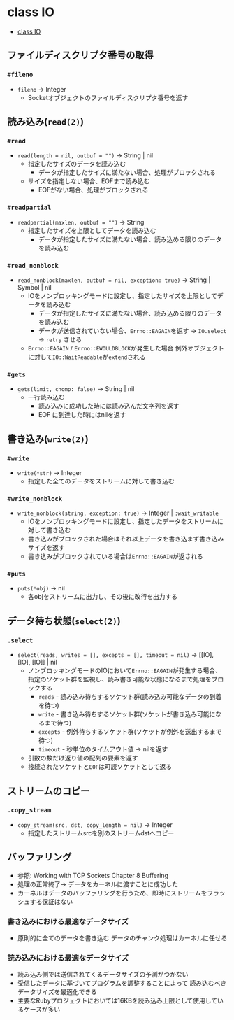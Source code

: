 # class IO
- [class IO](https://docs.ruby-lang.org/ja/2.6.0/class/IO.html)

## ファイルディスクリプタ番号の取得
### `#fileno`
- `fileno` -> Integer
  - Socketオブジェクトのファイルディスクリプタ番号を返す

## 読み込み(`read(2)`)
### `#read`
- `read(length = nil, outbuf = "")` -> String | nil
  - 指定したサイズのデータを読み込む
    - データが指定したサイズに満たない場合、処理がブロックされる
  - サイズを指定しない場合、EOFまで読み込む
    - EOFがない場合、処理がブロックされる

### `#readpartial`
- `readpartial(maxlen, outbuf = "")` -> String
  - 指定したサイズを上限としてデータを読み込む
    - データが指定したサイズに満たない場合、読み込める限りのデータを読み込む

### `#read_nonblock`
- `read_nonblock(maxlen, outbuf = nil, exception: true)` -> String | Symbol | nil
  - IOをノンブロッキングモードに設定し、指定したサイズを上限としてデータを読み込む
    - データが指定したサイズに満たない場合、読み込める限りのデータを読み込む
    - データが送信されていない場合、`Errno::EAGAIN`を返す -> `IO.select` -> `retry` させる
  - `Errno::EAGAIN` / `Errno::EWOULDBLOCK`が発生した場合
    例外オブジェクトに対して`IO::WaitReadable`が`extend`される

### `#gets`
- `gets(limit, chomp: false)` -> String | nil
  - 一行読み込む
    - 読み込みに成功した時には読み込んだ文字列を返す
    - EOF に到達した時にはnilを返す

## 書き込み(`write(2)`)
### `#write`
- `write(*str)` -> Integer
  - 指定した全てのデータをストリームに対して書き込む

### `#write_nonblock`
- `write_nonblock(string, exception: true)` -> Integer | `:wait_writable`
  - IOをノンブロッキングモードに設定し、指定したデータをストリームに対して書き込む
  - 書き込みがブロックされた場合はそれ以上データを書き込まず書き込みサイズを返す
  - 書き込みがブロックされている場合は`Errno::EAGAIN`が返される

### `#puts`
- `puts(*obj)` -> nil
  - 各objをストリームに出力し、その後に改行を出力する

## データ待ち状態(`select(2)`)
### `.select`
- `select(reads, writes = [], excepts = [], timeout = nil)` -> [[IO], [IO], [IO]] | nil
  - ノンブロッキングモードのIOにおいて`Errno::EAGAIN`が発生する場合、
    指定のソケット群を監視し、読み書き可能な状態になるまで処理をブロックする
    - `reads` - 読み込み待ちするソケット群(読み込み可能なデータの到着を待つ)
    - `write` - 書き込み待ちするソケット群(ソケットが書き込み可能になるまで待つ)
    - `excepts` - 例外待ちするソケット群(ソケットが例外を送出するまで待つ)
    - `timeout` - 秒単位のタイムアウト値 -> nilを返す
  - 引数の数だけ返り値の配列の要素を返す
  - 接続されたソケットと`EOF`は可読ソケットとして返る

## ストリームのコピー
### `.copy_stream`
- `copy_stream(src, dst, copy_length = nil)` -> Integer
  - 指定したストリームsrcを別のストリームdstへコピー

## バッファリング
- 参照: Working with TCP Sockets Chapter 8 Buffering
- 処理の正常終了-> データをカーネルに渡すことに成功した
- カーネルはデータのバッファリングを行うため、即時にストリームをフラッシュする保証はない

### 書き込みにおける最適なデータサイズ
- 原則的に全てのデータを書き込む
  データのチャンク処理はカーネルに任せる

### 読み込みにおける最適なデータサイズ
- 読み込み側では送信されてくるデータサイズの予測がつかない
- 受信したデータに基づいてプログラムを調整することによって
  読み込むべきデータサイズを最適化できる
- 主要なRubyプロジェクトにおいては16KBを読み込み上限として使用しているケースが多い
